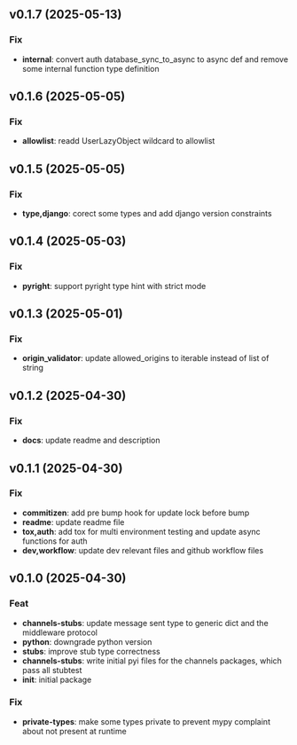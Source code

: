 ## v0.1.7 (2025-05-13)

### Fix

- **internal**: convert auth database_sync_to_async to async def and remove some internal function type definition

## v0.1.6 (2025-05-05)

### Fix

- **allowlist**: readd UserLazyObject wildcard to allowlist

## v0.1.5 (2025-05-05)

### Fix

- **type,django**: corect some types and add django version constraints

## v0.1.4 (2025-05-03)

### Fix

- **pyright**: support pyright type hint with strict mode

## v0.1.3 (2025-05-01)

### Fix

- **origin_validator**: update allowed_origins to iterable instead of list of string

## v0.1.2 (2025-04-30)

### Fix

- **docs**: update readme and description

## v0.1.1 (2025-04-30)

### Fix

- **commitizen**: add pre bump hook for update lock before bump
- **readme**: update readme file
- **tox,auth**: add tox for multi environment testing and update async functions for auth
- **dev,workflow**: update dev relevant files and github workflow files

## v0.1.0 (2025-04-30)

### Feat

- **channels-stubs**: update message sent type to generic dict and the middleware protocol
- **python**: downgrade python version
- **stubs**: improve stub type correctness
- **channels-stubs**: write initial pyi files for the channels packages, which pass all stubtest
- **init**: initial package

### Fix

- **private-types**: make some types private to prevent mypy complaint about not present at runtime
